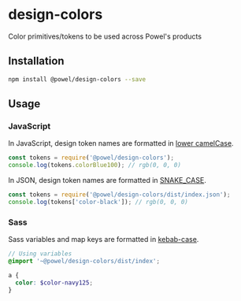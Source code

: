 # design-colors

Color primitives/tokens to be used across Powel's products

## Installation

```sh
npm install @powel/design-colors --save
```

## Usage

### JavaScript

In JavaScript, design token names are formatted in [lower camelCase](https://en.wikipedia.org/wiki/Camel_case).

```js
const tokens = require('@powel/design-colors');
console.log(tokens.colorBlue100); // rgb(0, 0, 0)
```

In JSON, design token names are formatted in [SNAKE_CASE](https://en.wikipedia.org/wiki/Snake_case).

```js
const tokens = require('@powel/design-colors/dist/index.json');
console.log(tokens['color-black']); // rgb(0, 0, 0)
```

### Sass

Sass variables and map keys are formatted in [kebab-case](https://en.wikipedia.org/wiki/Kebab_case).

```scss
// Using variables
@import '~@powel/design-colors/dist/index';

a {
  color: $color-navy125;
}
```
